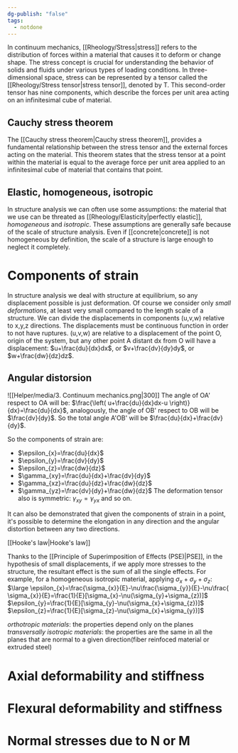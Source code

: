 ```yaml
---
dg-publish: "false"
tags:
  - notdone
---
```

In continuum mechanics, [[Rheology/Stress|stress]] refers to the distribution of forces within a material that causes it to deform or change shape. The stress concept is crucial for understanding the behavior of solids and fluids under various types of loading conditions.
In three-dimensional space, stress can be represented by a tensor called the [[Rheology/Stress tensor|stress tensor]], denoted by T. This second-order tensor has nine components, which describe the forces per unit area acting on an infinitesimal cube of material. 
## Cauchy stress theorem
The [[Cauchy stress theorem|Cauchy stress theorem]], provides a fundamental relationship between the stress tensor and the external forces acting on the material. This theorem states that the stress tensor at a point within the material is equal to the average force per unit area applied to an infinitesimal cube of material that contains that point.
## Elastic, homogeneous, isotropic
In structure analysis we can often use some assumptions: the material that we use can be threated as [[Rheology/Elasticity|perfectly elastic]], *homogeneous* and *isotropic*.
These assumptions are generally safe because of the scale of structure analysis. Even if [[concrete|concrete]] is not homogeneous by definition, the scale of a structure is large enough to neglect it completely.
# Components of strain
In structure analysis we deal with structure at equilibrium, so any displacement possible is just deformation. Of course we consider only *small deformations*, at least very small compared to the length scale of a structure. 
We can divide the displacements in components (u,v,w) relative to x,y,z directions. The displacements must be continuous function in order to not have ruptures. (u,v,w) are relative to a displacement of the point O, origin of the system, but any other point A distant dx from O will have a displacement: $u+\frac{du}{dx}dx$, or $v+\frac{dv}{dy}dy$, or $w+\frac{dw}{dz}dz$.
## Angular distorsion
![[Helper/media/3. Continuum mechanics.png|300]]
The angle of OA' respect to OA will be: $\frac{\left( u+\frac{du}{dx}dx-u \right)}{dx}=\frac{du}{dx}$, analogously, the angle of OB' respect to OB will be $\frac{dv}{dy}$. So the total angle A'OB' will be $\frac{du}{dx}+\frac{dv}{dy}$.

So the components of strain are:
- $\epsilon_{x}=\frac{du}{dx}$
- $\epsilon_{y}=\frac{dv}{dy}$
- $\epsilon_{z}=\frac{dw}{dz}$
- $\gamma_{xy}=\frac{du}{dx}+\frac{dv}{dy}$
- $\gamma_{xz}=\frac{du}{dz}+\frac{dw}{dz}$
- $\gamma_{yz}=\frac{dv}{dy}+\frac{dw}{dz}$
The deformation tensor also is symmetric: $\gamma_{xy}=\gamma_{yx}$ and so on.

It can also be demonstrated that given the components of strain in a point, it's possible to determine the elongation in any direction and the angular distortion between any two directions.

[[Hooke's law|Hooke's law]]

Thanks to the [[Principle of Superimposition of Effects (PSE)|PSE]], in the hypothesis of small displacements, if we apply more stresses to the structure, the resultant effect is the sum of all the single effects.
For example, for a homogeneous isotropic material, applying $\sigma_{x}+\sigma_{y}+\sigma_{z}$:
$\large \epsilon_{x}=\frac{\sigma_{x}}{E}-\nu\frac{\sigma_{y}}{E}-\nu\frac{ \sigma_{x}}{E}=\frac{1}{E}[\sigma_{x}-\nu(\sigma_{y}+\sigma_{z})]$
$\epsilon_{y}=\frac{1}{E}[\sigma_{y}-\nu(\sigma_{x}+\sigma_{z})]$
$\epsilon_{z}=\frac{1}{E}[\sigma_{z}-\nu(\sigma_{x}+\sigma_{y})]$



*orthotropic materials*: the properties depend only on the planes
*transversally isotropic materials*: the properties are the same in all the planes that are normal to a given direction(fiber reinfoced material or extruded steel)
# Axial deformability and stiffness

# Flexural deformability and stiffness

# Normal stresses due to N or M